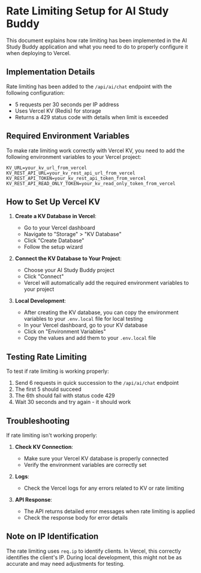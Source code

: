 # Rate Limiting Setup for AI Study Buddy

This document explains how rate limiting has been implemented in the AI Study Buddy application and what you need to do to properly configure it when deploying to Vercel.

## Implementation Details

Rate limiting has been added to the `/api/ai/chat` endpoint with the following configuration:
- 5 requests per 30 seconds per IP address
- Uses Vercel KV (Redis) for storage
- Returns a 429 status code with details when limit is exceeded

## Required Environment Variables

To make rate limiting work correctly with Vercel KV, you need to add the following environment variables to your Vercel project:

```
KV_URL=your_kv_url_from_vercel
KV_REST_API_URL=your_kv_rest_api_url_from_vercel
KV_REST_API_TOKEN=your_kv_rest_api_token_from_vercel
KV_REST_API_READ_ONLY_TOKEN=your_kv_read_only_token_from_vercel
```

## How to Set Up Vercel KV

1. **Create a KV Database in Vercel**:
   - Go to your Vercel dashboard
   - Navigate to "Storage" > "KV Database"
   - Click "Create Database"
   - Follow the setup wizard

2. **Connect the KV Database to Your Project**:
   - Choose your AI Study Buddy project
   - Click "Connect"
   - Vercel will automatically add the required environment variables to your project

3. **Local Development**:
   - After creating the KV database, you can copy the environment variables to your `.env.local` file for local testing
   - In your Vercel dashboard, go to your KV database
   - Click on "Environment Variables"
   - Copy the values and add them to your `.env.local` file

## Testing Rate Limiting

To test if rate limiting is working properly:
1. Send 6 requests in quick succession to the `/api/ai/chat` endpoint
2. The first 5 should succeed
3. The 6th should fail with status code 429
4. Wait 30 seconds and try again - it should work

## Troubleshooting

If rate limiting isn't working properly:

1. **Check KV Connection**:
   - Make sure your Vercel KV database is properly connected
   - Verify the environment variables are correctly set

2. **Logs**:
   - Check the Vercel logs for any errors related to KV or rate limiting

3. **API Response**:
   - The API returns detailed error messages when rate limiting is applied
   - Check the response body for error details

## Note on IP Identification

The rate limiting uses `req.ip` to identify clients. In Vercel, this correctly identifies the client's IP. During local development, this might not be as accurate and may need adjustments for testing. 